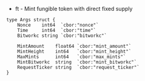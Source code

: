 - ft - Mint fungible token with direct fixed supply
``` 
type Args struct {
	Nonce    int64  `cbor:"nonce"`
	Time     int64  `cbor:"time"`
	Bitworkc string `cbor:"bitworkc"`

	MintAmount    float64 `cbor:"mint_amount"`
	MintHeight    int64   `cbor:"mint_height"`
	MaxMints      int64   `cbor:"max_mints"`
	MintBitworkc  string  `cbor:"mint_bitworkc"`
	RequestTicker string  `cbor:"request_ticker"`
}
``` 